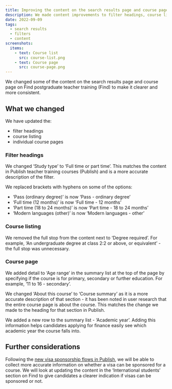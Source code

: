 ```yaml
---
title: Improving the content on the search results page and course page
description: We made content improvements to filter headings, course listing and course page
date: 2022-09-09
tags:
  - search results
  - filters
  - content
screenshots:
  items:
    - text: Course list
      src: course-list.png
    - text: Course page
      src: course-page.png
---
```


We changed some of the content on the search results page and course page on Find postgraduate teacher training (Find) to make it clearer and more consistent.

## What we changed

We have updated the:

- filter headings
- course listing
- individual course pages

### Filter headings

We changed ‘Study type’ to ‘Full time or part time’. This matches the content in Publish teacher training courses (Publish) and is a more accurate description of the filter.

We replaced brackets with hyphens on some of the options:

- ‘Pass (ordinary degree)’ is now ‘Pass - ordinary degree’
- ‘Full time (12 months)’ is now ‘Full time - 12 months’
- ‘Part time (18 to 24 months)’ is now ‘Part time - 18 to 24 months’
- ‘Modern languages (other)’ is now ‘Modern languages - other’

### Course listing

We removed the full stop from the content next to ‘Degree required’. For example, ‘An undergraduate degree at class 2:2 or above, or equivalent’ - the full stop was unnecessary.

### Course page

We added detail to ‘Age range’ in the summary list at the top of the page by specifying if the course is for primary, secondary or further education. For example, ‘11 to 16 - secondary’.

We changed ‘About this course’ to ‘Course summary’ as it is a more accurate description of that section - it has been noted in user research that the entire course page is about the course. This matches the change we made to the heading for that section in Publish.

We added a new row to the summary list - ‘Academic year’. Adding this information helps candidates applying for finance easily see which academic year the course falls into.

## Further considerations

Following the [new visa sponsorship flows in Publish](/publish-teacher-training-courses/adding-questions-about-visa-sponsorship-to-courses/), we will be able to collect more accurate information on whether a visa can be sponsored for a course. We will look at updating the content in the ‘International students’ section on Find to give candidates a clearer indication if visas can be sponsored or not.
